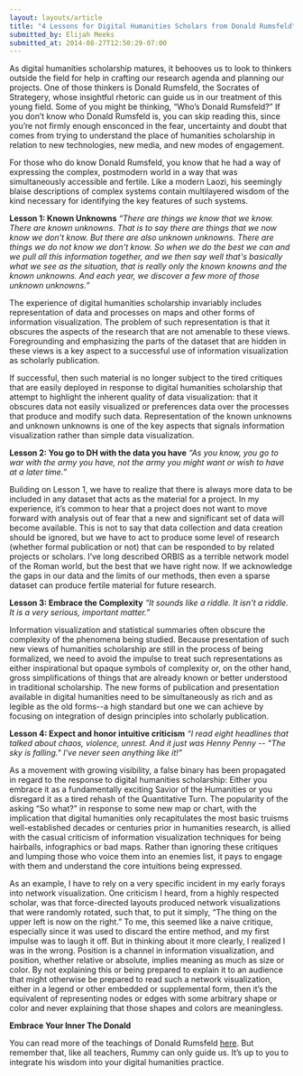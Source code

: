 ```yaml
---
layout: layouts/article
title: "4 Lessons for Digital Humanities Scholars from Donald Rumsfeld"
submitted_by: Elijah Meeks
submitted_at: 2014-08-27T12:50:29-07:00
---
```


As digital humanities scholarship matures, it behooves us to look to thinkers outside the field for help in crafting our research agenda and planning our projects. One of those thinkers is Donald Rumsfeld, the Socrates of Strategery, whose insightful rhetoric can guide us in our treatment of this young field. Some of you might be thinking, “Who’s Donald Rumsfeld?” If you don’t know who Donald Rumsfeld is, you can skip reading this, since you’re not firmly enough ensconced in the fear, uncertainty and doubt that comes from trying to understand the place of humanities scholarship in relation to new technologies, new media, and new modes of engagement.



For those who do know Donald Rumsfeld, you know that he had a way of expressing the complex, postmodern world in a way that was simultaneously accessible and fertile. Like a modern Laozi, his seemingly blaise descriptions of complex systems contain multilayered wisdom of the kind necessary for identifying the key features of such systems.


**Lesson 1: Known Unknowns**
*“There are things we know that we know. There are known unknowns. That is to say there are things that we now know we don't know. But there are also unknown unknowns. There are things we do not know we don't know. So when we do the best we can and we pull all this information together, and we then say well that's basically what we see as the situation, that is really only the known knowns and the known unknowns. And each year, we discover a few more of those unknown unknowns.”*



The experience of digital humanities scholarship invariably includes representation of data and processes on maps and other forms of information visualization. The problem of such representation is that it obscures the aspects of the research that are not amenable to these views. Foregrounding and emphasizing the parts of the dataset that are hidden in these views is a key aspect to a successful use of information visualization as scholarly publication.



If successful, then such material is no longer subject to the tired critiques that are easily deployed in response to digital humanities scholarship that attempt to highlight the inherent quality of data visualization: that it obscures data not easily visualized or preferences data over the processes that produce and modify such data. Representation of the known unknowns and unknown unknowns is one of the key aspects that signals information visualization rather than simple data visualization.


**Lesson 2: You go to DH with the data you have**
*“As you know, you go to war with the army you have, not the army you might want or wish to have at a later time.”*



Building on Lesson 1, we have to realize that there is always more data to be included in any dataset that acts as the material for a project. In my experience, it’s common to hear that a project does not want to move forward with analysis out of fear that a new and significant set of data will become available. This is not to say that data collection and data creation should be ignored, but we have to act to produce some level of research (whether formal publication or not) that can be responded to by related projects or scholars. I’ve long described ORBIS as a terrible network model of the Roman world, but the best that we have right now. If we acknowledge the gaps in our data and the limits of our methods, then even a sparse dataset can produce fertile material for future research.


**Lesson 3: Embrace the Complexity**
*“It sounds like a riddle. It isn't a riddle. It is a very serious, important matter.”*



Information visualization and statistical summaries often obscure the complexity of the phenomena being studied. Because presentation of such new views of humanities scholarship are still in the process of being formalized, we need to avoid the impulse to treat such representations as either inspirational but opaque symbols of complexity or, on the other hand, gross simplifications of things that are already known or better understood in traditional scholarship. The new forms of publication and presentation available in digital humanities need to be simultaneously as rich and as legible as the old forms--a high standard but one we can achieve by focusing on integration of design principles into scholarly publication.


**Lesson 4: Expect and honor intuitive criticism**
*“I read eight headlines that talked about chaos, violence, unrest. And it just was Henny Penny -- "The sky is falling." I've never seen anything like it!”*



As a movement with growing visibility, a false binary has been propagated in regard to the response to digital humanities scholarship: Either you embrace it as a fundamentally exciting Savior of the Humanities or you disregard it as a tired rehash of the Quantitative Turn. The popularity of the asking “So what?” in response to some new map or chart, with the implication that digital humanities only recapitulates the most basic truisms well-established decades or centuries prior in humanities research, is allied with the casual criticism of information visualization techniques for being hairballs, infographics or bad maps. Rather than ignoring these critiques and lumping those who voice them into an enemies list, it pays to engage with them and understand the core intuitions being expressed.



As an example, I have to rely on a very specific incident in my early forays into network visualization. One criticism I heard, from a highly respected scholar, was that force-directed layouts produced network visualizations that were randomly rotated, such that, to put it simply, “The thing on the upper left is now on the right.” To me, this seemed like a naive critique, especially since it was used to discard the entire method, and my first impulse was to laugh it off. But in thinking about it more clearly, I realized I was in the wrong. Position is a channel in information visualization, and position, whether relative or absolute, implies meaning as much as size or color. By not explaining this or being prepared to explain it to an audience that might otherwise be prepared to read such a network visualization, either in a legend or other embedded or supplemental form, then it’s the equivalent of representing nodes or edges with some arbitrary shape or color and never explaining that those shapes and colors are meaningless.


**Embrace Your Inner The Donald**

You can read more of the teachings of Donald Rumsfeld [here](http://en.wikiquote.org/wiki/Donald_Rumsfeld). But remember that, like all teachers, Rummy can only guide us. It’s up to you to integrate his wisdom into your digital humanities practice.


